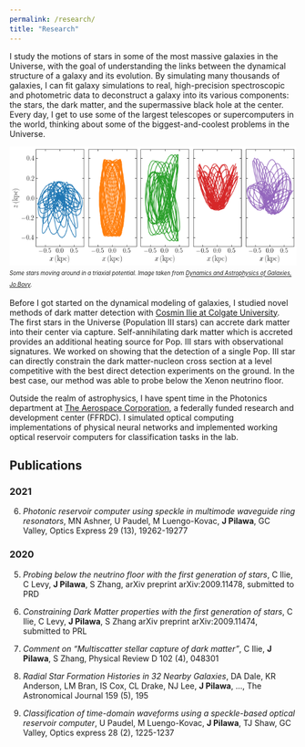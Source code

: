 ```yaml
---
permalink: /research/
title: "Research"
---
```


I study the motions of stars in some of the most massive galaxies in the Universe, with the goal of understanding the links between the dynamical structure of a galaxy and its evolution. By simulating many thousands of galaxies, I can fit galaxy simulations to real, high-precision spectroscopic and photometric data to deconstruct a galaxy into its various components: the stars, the dark matter, and the supermassive black hole at the center. Every day, I get to use some of the largest telescopes or supercomputers in the world, thinking about some of the biggest-and-coolest problems in the Universe. 

![](/assets/images/orbits_in_triaxial_potentials.png)
*<sup><sub>Some stars moving around in a triaxial potential. Image taken from [Dynamics and Astrophysics of Galaxies, Jo Bovy](https://galaxiesbook.org/index.html).</sup></sub>*

Before I got started on the dynamical modeling of galaxies, I studied novel methods of dark matter detection with [Cosmin Ilie at Colgate University](https://www.colgate.edu/about/directory/cilie). The first stars in the Universe (Population III stars) can accrete dark matter into their center via capture. Self-annihilating dark matter which is accreted provides an additional heating source for Pop. III stars with observational signatures. We worked on showing that the detection of a single Pop. III star can directly constrain the dark matter-nucleon cross section at a level competitive with the best direct detection experiments on the ground. In the best case, our method was able to probe below the Xenon neutrino floor.

Outside the realm of astrophysics, I have spent time in the Photonics department at [The Aerospace Corporation](https://aerospace.org/), a federally funded research and development center (FFRDC). I simulated optical computing implementations of physical neural networks and implemented working optical reservoir computers for classification tasks in the lab. 

## Publications

### 2021

6. *Photonic reservoir computer using speckle in multimode waveguide ring resonators*, MN Ashner, U Paudel, M Luengo-Kovac, **J Pilawa**, GC Valley, Optics Express 29 (13), 19262-19277


### 2020

5. *Probing below the neutrino floor with the first generation of stars*, C Ilie, C Levy, **J Pilawa**, S Zhang, arXiv preprint arXiv:2009.11478, submitted to PRD

4. *Constraining Dark Matter properties with the first generation of stars*, C Ilie, C Levy, **J Pilawa**, S Zhang
arXiv preprint arXiv:2009.11474, submitted to PRL

3. *Comment on “Multiscatter stellar capture of dark matter”*, C Ilie, **J Pilawa**, S Zhang, Physical Review D 102 (4), 048301

2. *Radial Star Formation Histories in 32 Nearby Galaxies*, DA Dale, KR Anderson, LM Bran, IS Cox, CL Drake, NJ Lee, **J Pilawa**, ..., The Astronomical Journal 159 (5), 195

1. *Classification of time-domain waveforms using a speckle-based optical reservoir computer*, U Paudel, M Luengo-Kovac, **J Pilawa**, TJ Shaw, GC Valley, Optics express 28 (2), 1225-1237